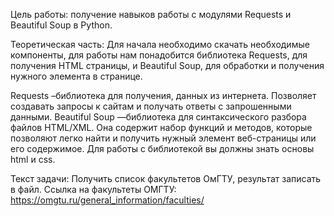 Цель работы: получение навыков работы с модулями Requests и Beautiful Soup в Python.

Теоретическая часть: Для начала необходимо скачать необходимые компоненты, для работы нам понадобится библиотека Requests, для получения HTML страницы, и 
Beautiful Soup, для обработки и получения нужного элемента в странице. 

Requests –библиотека для получения, данных из интернета. Позволяет создавать запросы к сайтам и получать ответы с запрошенными данными.
Beautiful Soup —библиотека для синтаксического разбора файлов HTML/XML.
Она содержит набор функций и методов, которые позволяют легко найти и получить нужный элемент веб-страницы или его содержимое.
Для работы с библиотекой вы должны знать основы html и css.

Текст задачи: Получить список факультетов ОмГТУ, результат записать в файл.
Ссылка на факультеты ОМГТУ: https://omgtu.ru/general_information/faculties/

